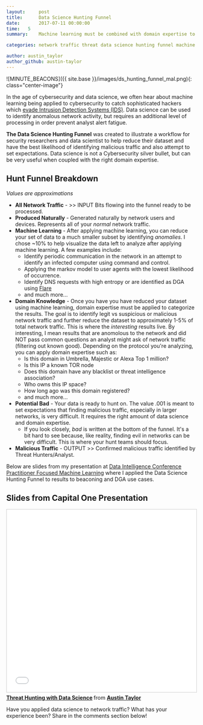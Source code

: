 ```yaml
---
layout:     post
title:      Data Science Hunting Funnel
date:       2017-07-11 00:00:00
time:   5
summary:    Machine learning must be combined with domain expertise to increase the probability of finding malicious network traffic.

categories: network traffic threat data science hunting funnel machine learning domain expertise

author: austin_taylor
author_github: austin-taylor
---
```



![MINUTE_BEACONS]({{ site.base }}/images/ds_hunting_funnel_mal.png){: class="center-image"}

In the age of cybersecurity and data science, we often hear about machine learning being applied to cybersecurity to catch sophisticated hackers which [evade Intrusion Detection Systems (IDS)](https://en.wikipedia.org/wiki/Intrusion_detection_system_evasion_techniques).
Data science can be used to identify anomalous network activity, but requires an additional level of processing in order prevent analyst alert fatigue.

**The Data Science Hunting Funnel** was created to illustrate a workflow for security researchers
and data scientist to help reduce their dataset and have the best likelihood of
identifying malicious traffic and also attempt to set expectations. Data science is not a Cybersecurity silver bullet, but can be very useful when coupled with the right domain expertise. 

Hunt Funnel Breakdown
---

_Values are approximations_
* **All Network Traffic** - >> INPUT Bits flowing into the funnel ready to be processed.
* **Produced Naturally** - Generated naturally by network users and devices. Represents all of your _normal_ network traffic. 
* **Machine Learning** - After applying machine learning, you can reduce your set of data to a much smaller subset by identifying _anomalies_. I chose ~10% to help visualize the data left to analyze after applying machine learning. A few examples include:
    * Identify periodic communication in the network in an attempt to identify an infected computer using command and control.
    * Applying the markov model to user agents with the lowest likelihood of occurrence. 
    * Identify DNS requests with high entropy or are identified as DGA using [Flare](https://github.com/austin-taylor/flare)
    * and much more...
* **Domain Knowledge** - Once you have you have reduced your dataset using machine learning, domain expertise must be applied to categorize the results. 
The goal is to identify legit vs suspicious or malicious network traffic and further reduce the dataset to approximately 1-5% of total network traffic. This is where the _interesting_ results live. By interesting, I mean results that are anomolous to the network and did NOT pass common questions an analyst might ask of network traffic (filtering out known good). Depending on the protocol you're analyzing, you can apply domain expertise such as:
    * Is this domain in Umbrella, Majestic or Alexa Top 1 million?
    * Is this IP a known TOR node
    * Does this domain have any blacklist or threat intelligence association?
    * Who owns this IP space?
    * How long ago was this domain registered?
    * and much more...
* **Potential Bad** - Your data is ready to hunt on. The value .001 is meant to set expectations that finding malicious traffic, especially in larger networks, is very difficult. It requires the right amount of data science and domain expertise.
    * If you look closely, _bad_ is written at the bottom of the funnel. It's a bit hard to see because, like reality, finding evil in networks can be very difficult. This is where your hunt teams should focus.
* **Malicious Traffic** - OUTPUT >> Confirmed malicious traffic identified by Threat Hunters/Analyst. 
    


Below are slides from my presentation at [Data Intelligence Conference
Practitioner Focused Machine Learning](http://www.data-intelligence.ai/) where I applied the Data Science Hunting Funnel to results to beaconing and DGA use cases.

Slides from Capital One Presentation
------------------------------------

<iframe src="//www.slideshare.net/slideshow/embed_code/key/IlTAgqo2wgVLkJ" width="595" height="485" class="center-image" frameborder="0" marginwidth="0" marginheight="0" scrolling="no" style="border:1px solid #CCC; border-width:1px; margin-bottom:5px; max-width: 100%;" allowfullscreen> </iframe> <div style="margin-bottom:5px"> <strong> <a href="//www.slideshare.net/AustinTaylor8/threat-hunting-with-data-science" title="Threat Hunting with Data Science" target="_blank">Threat Hunting with Data Science</a> </strong> from <strong><a target="_blank" href="https://www.slideshare.net/AustinTaylor8">Austin Taylor</a></strong> </div>

Have you applied data science to network traffic? What has your experience been? Share in the comments section below!